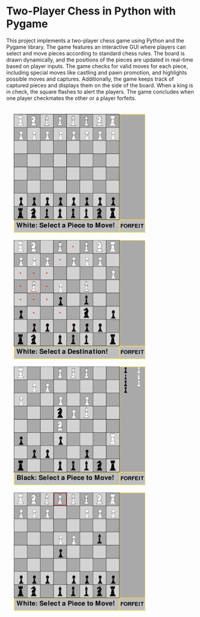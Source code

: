 # Two-Player Chess in Python with Pygame

This project implements a two-player chess game using Python and the Pygame library. The game features an interactive GUI where players can select and move pieces according to standard chess rules. The board is drawn dynamically, and the positions of the pieces are updated in real-time based on player inputs. The game checks for valid moves for each piece, including special moves like castling and pawn promotion, and highlights possible moves and captures. Additionally, the game keeps track of captured pieces and displays them on the side of the board. When a king is in check, the square flashes to alert the players. The game concludes when one player checkmates the other or a player forfeits.


<!-- <table style="border-collapse: separate; border-spacing: 20px;">
    <tr>
        <td><img src="images/Screenshot1.png" alt="Screenshot 1" width="350"/></td>
        <td><img src="images/Screenshot2.png" alt="Screenshot 2" width="350"/></td>
    </tr>
    <tr>
        <td><img src="images/Screenshot3.png" alt="Screenshot 3" width="350"/></td>
        <td><img src="images/Screenshot4.png" alt="Screenshot 4" width="350"/></td>
    </tr>
</table>
-->

<!DOCTYPE html>
<html lang="en">
<head>
    <meta charset="UTF-8">
    <meta name="viewport" content="width=device-width, initial-scale=1.0">
    <title>Image Layout Test</title>
    <style>
        .image-container {
            display: flex;
            flex-wrap: wrap;
            gap: 20px;
            padding: 20px;
        }
        .image-container img {
            width: 350px;
        }
    </style>
</head>
<body>
    <div class="image-container">
        <img src="images/Screenshot1.png" alt="Screenshot 1"/>
        <img src="images/Screenshot2.png" alt="Screenshot 2"/>
        <img src="images/Screenshot3.png" alt="Screenshot 3"/>
        <img src="images/Screenshot4.png" alt="Screenshot 4"/>
    </div>
</body>
</html>
